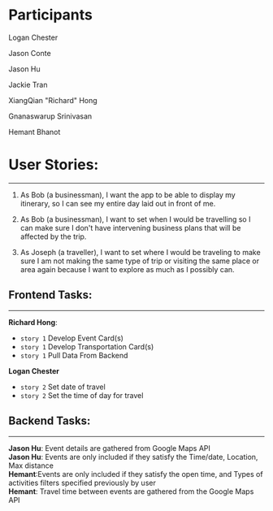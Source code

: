 # Participants

Logan Chester

Jason Conte

Jason Hu

Jackie Tran

XiangQian "Richard" Hong

Gnanaswarup Srinivasan

Hemant Bhanot

# User Stories:
---
1. As Bob (a businessman), I want the app to be able to display my itinerary, so I can see my entire day laid out in front of me.

2. As Bob (a businessman), I want to set when I would be travelling so I can make sure I don't have intervening business plans that will be affected by the trip.

3. As Joseph (a traveller), I want to set where I would be traveling to make sure I am not making the same type of trip or visiting the same place or area again because I want to explore as much as I possibly can.

## Frontend Tasks:
---
**Richard Hong**:
  - `story 1` Develop Event Card(s)
  - `story 1` Develop Transportation Card(s)
  - `story 1` Pull Data From Backend

**Logan Chester**
  - `story 2` Set date of travel
  - `story 2` Set the time of day for travel
  
## Backend Tasks:
---

**Jason Hu**: Event details are gathered from Google Maps API</br>
**Jason Hu**: Events are only included if they satisfy the Time/date, Location, Max distance </br>
**Hemant**:Events are only included if they satisfy the open time, and Types of activities filters specified previously by user </br>
**Hemant**: Travel time between events are gathered from the Google Maps API </br>

